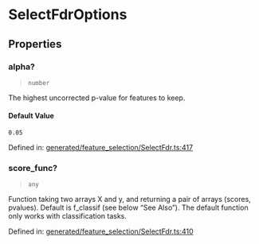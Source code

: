 # SelectFdrOptions

## Properties

### alpha?

> `number`

The highest uncorrected p-value for features to keep.

#### Default Value

`0.05`

Defined in:  [generated/feature\_selection/SelectFdr.ts:417](https://github.com/transitive-bullshit/scikit-learn-ts/blob/92ab806/packages/sklearn/src/generated/feature_selection/SelectFdr.ts#L417)

### score\_func?

> `any`

Function taking two arrays X and y, and returning a pair of arrays (scores, pvalues). Default is f\_classif (see below “See Also”). The default function only works with classification tasks.

Defined in:  [generated/feature\_selection/SelectFdr.ts:410](https://github.com/transitive-bullshit/scikit-learn-ts/blob/92ab806/packages/sklearn/src/generated/feature_selection/SelectFdr.ts#L410)
